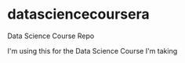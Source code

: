 datasciencecoursera
===================

Data Science Course Repo

I'm using this for the Data Science Course I'm taking
